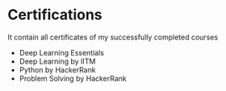 # Certifications
It contain all certificates of my successfully completed courses
* Deep Learning Essentials 
* Deep Learning by IITM
* Python by HackerRank
* Problem Solving by HackerRank
